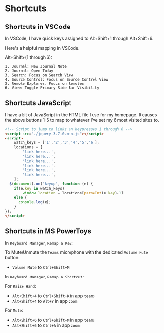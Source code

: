 # Shortcuts

## Shortcuts in VSCode

In VSCode, I have quick keys assigned to Alt+Shift+1 through Alt+Shift+6.

Here's a helpful mapping in VSCode.

Alt+Shift+(1 through 6):

    1. Journal: New Journal Note
    2. Journal: Open Today
    3. Search: Focus on Search View
    4. Source Control: Focus on Source Control View
    5. Remote Explorer: Foucs on Remotes
    6. View: Toggle Primary Side Bar Visibility

## Shortcuts JavaScript

I have a bit of JavaScript in the HTML file I use for my homepage. It causes the above buttons 1-6 to map to whatever I've set my 6 most visited sites to.

```html
<!-- Script to jump to links on keypresses 1 through 6 -->
<script src="./jquery-3.7.0.min.js"></script>
<script>
	watch_keys = ['1','2','3','4','5','6'];
	locations = [
		'link here...',
		'link here...',
		'link here...',
		'link here...',
		'link here...',
		'link here...',
	];
  $(document).on("keyup", function (e) {
    if(e.key in watch_keys)
		window.location = locations[parseInt(e.key)-1]
    else {
      console.log(e);
    }
});
</script>
```

## Shortcuts in MS PowerToys

In `Keyboard Manager`, `Remap a Key`:

To Mute/Unmute the `Teams` microphone with the dedicated `Volume Mute` button:

- `Volume Mute` to `Ctrl+Shift+M`

In `Keyboard Manager`, `Remap a Shortcut`:

For `Raise Hand`:

- `Alt+Shift+4` to `Ctrl+Shift+K` in app `teams`
- `Alt+Shift+4` to `Alt+Y` in app `zoom`

For `Mute`:

- `Alt+Shift+6` to `Ctrl+Shift+M` in app `teams`
- `Alt+Shift+6` to `Ctrl+A` in app `zoom`
